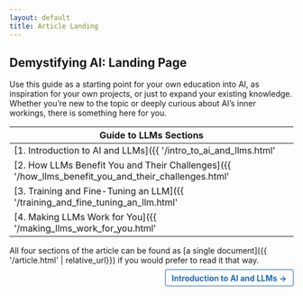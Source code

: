 ```yaml
---
layout: default
title: Article Landing
---
```

## Demystifying AI: Landing Page

Use this guide as a starting point for your own education into AI, as inspiration for your own projects, or just to expand your existing knowledge. Whether you’re new to the topic or deeply curious about AI’s inner workings, there is something here for you. 

| Guide to LLMs Sections |  
| ----------- |  
| [1. Introduction to AI and LLMs]({{ '/intro_to_ai_and_llms.html' | relative_url}}) |  
| [2. How LLMs Benefit You and Their Challenges]({{ '/how_llms_benefit_you_and_their_challenges.html' | relative_url}}) |  
| [3. Training and Fine-Tuning an LLM]({{ '/training_and_fine_tuning_an_llm.html' | relative_url}}) |  
| [4. Making LLMs Work for You]({{ '/making_llms_work_for_you.html' | relative_url}}) |

All four sections of the article can be found as [a single document]({{ '/article.html' | relative_url}}) if you would prefer to read it that way.

<p style="text-align:right;">
    <a href="{{ '/intro_to_ai_and_llms.html' | relative_url }}" style="padding: 0.4em 0.8em; border: 1px solid #1e6bb8; color: #1e6bb8; text-decoration: none; border-radius: 3px; font-weight: bold;">Introduction to AI and LLMs →</a>
</p>
